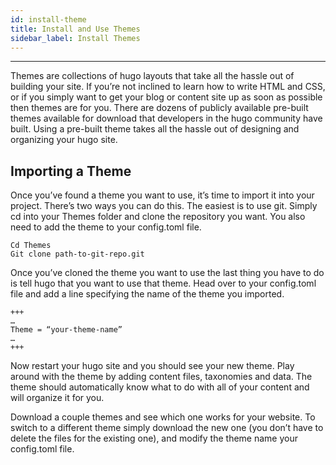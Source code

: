 ```yaml
---
id: install-theme
title: Install and Use Themes
sidebar_label: Install Themes
---
```

_____
Themes are collections of hugo layouts that take all the hassle out of building your site. If you’re not inclined to learn how to write HTML and CSS, or if you simply want to get your blog or content site up as soon as possible then themes are for you. There are dozens of publicly available pre-built themes available for download that developers in the hugo community have built. Using a pre-built theme takes all the hassle out of designing and organizing your hugo site.

## Importing a Theme
Once you’ve found a theme you want to use, it’s time to import it into your project. There’s two ways you can do this. The easiest is to use git. Simply cd into your Themes folder and clone the repository you want. You also need to add the theme to your config.toml file.
```
Cd Themes
Git clone path-to-git-repo.git
```
Once you’ve cloned the theme you want to use the last thing you have to do is tell hugo that you want to use that theme. Head over to your config.toml file and add a line specifying the name of the theme you imported.
```
+++
…
Theme = “your-theme-name”
…
+++
```
Now restart your hugo site and you should see your new theme. Play around with the theme by adding content files, taxonomies and data. The theme should automatically know what to do with all of your content and will organize it for you.

Download a couple themes and see which one works for your website. To switch to a different theme simply download the new one (you don’t have to delete the files for the existing one), and modify the theme name your config.toml file.
